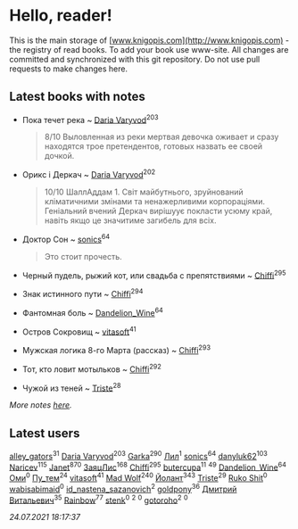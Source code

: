 # Hello, reader!
This is the main storage of [www.knigopis.com](http://www.knigopis.com) - the registry of read books.
To add your book use www-site. All changes are committed and synchronized with this git repository.
Do not use pull requests to make changes here.


## Latest books with notes
* Пока течет река ~ [Daria Varyvod](users/829/829893410524253-facebook)<sup>203</sup>
    > 8/10 Выловленная из реки мертвая девочка оживает и сразу находятся трое претендентов, готовых назвать ее своей дочкой.

* Орикс і Деркач ~ [Daria Varyvod](users/829/829893410524253-facebook)<sup>202</sup>
    > 10/10 ШаллАддам 1. Світ майбутнього, зруйнований кліматичними змінами та ненажерливими корпораціями. Геніальний вчений Деркач вирішуує покласти усюму край, навіть якщо це значитиме загибель для всіх.

* Доктор Сон ~ [sonics](users/588/5880221-vkontakte)<sup>64</sup>
    > Это стоит прочесть.

* Черный пудель, рыжий кот, или свадьба с препятствиями ~ [Chiffi](users/105/105831994080785626680-google)<sup>295</sup>

* Знак истинного пути ~ [Chiffi](users/105/105831994080785626680-google)<sup>294</sup>

* Фантомная боль ~ [Dandelion_Wine](users/586/58602788-vkontakte)<sup>64</sup>

* Остров Сокровищ ~ [vitasoft](users/474/47446642-vkontakte)<sup>41</sup>

* Мужская логика 8-го Марта (рассказ) ~ [Chiffi](users/105/105831994080785626680-google)<sup>293</sup>

* Тот, кто ловит мотыльков ~ [Chiffi](users/105/105831994080785626680-google)<sup>292</sup>

* Чужой из теней ~ [Triste](users/517/5175580462988229760-mailru)<sup>28</sup>


_More notes [here](latest_books_with_notes.md)._


## Latest users
[alley_gators](users/199/1999517944953516923-mailru)<sup>31</sup> 
[Daria Varyvod](users/829/829893410524253-facebook)<sup>203</sup> 
[Garka](users/115/115753719718250012620-google)<sup>290</sup> 
[Лил](users/405/4057739460942313-facebook)<sup>1</sup> 
[sonics](users/588/5880221-vkontakte)<sup>64</sup> 
[danyluk62](users/374/374149854-vkontakte)<sup>103</sup> 
[Naricev](users/107/107090515204537133928-google)<sup>115</sup> 
[Janet](users/108/108113656204404967440-google)<sup>870</sup> 
[ЗаяцЛис](users/112/112388384595246311466-google)<sup>168</sup> 
[Chiffi](users/105/105831994080785626680-google)<sup>295</sup> 
[butercupa](users/193/193697993-vkontakte)<sup>11</sup> 
[](users/153/1537586159620888-facebook)<sup>49</sup> 
[Dandelion_Wine](users/586/58602788-vkontakte)<sup>64</sup> 
[Оми](users/110/110990350469188914110-google)<sup>0</sup> 
[Пу_тем](users/344/3448154788585127-facebook)<sup>24</sup> 
[vitasoft](users/474/47446642-vkontakte)<sup>41</sup> 
[Mad Wolf](users/947/94738840-vkontakte)<sup>240</sup> 
[Йолант](users/104/104690883692185089260-google)<sup>343</sup> 
[Triste](users/517/5175580462988229760-mailru)<sup>29</sup> 
[Ruko Shit](users/219/2193185692363496955-mailru)<sup>0</sup> 
[wabisabimaid](users/420/420017445-vkontakte)<sup>0</sup> 
[id_nastena_sazanovich](users/173/173160241-vkontakte)<sup>2</sup> 
[goldpony](users/445/445613750-yandex)<sup>36</sup> 
[Дмитрий Витальевич](users/116/116650782618177766821-googleplus)<sup>35</sup> 
[Rainbow](users/109/109787328219839805802-google)<sup>77</sup> 
[stenk](users/355/3556151164432717-facebook)<sup>0</sup> 
[](users/880/880015719-yandex)<sup>2</sup> 
[](users/158/15831034236773408786-mailru)<sup>0</sup> 
[gotoroho](users/917/917342266-yandex)<sup>2</sup> 
[](users/101/101179637838670611102-google)<sup>0</sup> 


_24.07.2021 18:17:37_
